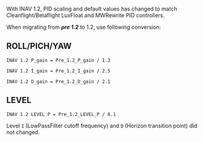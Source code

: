 With INAV 1.2, PID scaling and default values has changed to match Cleanflight/Betaflight LuxFloat and MWRewrite PID controllers.

When migrating from ***pre 1.2*** to 1.2, use following conversion:

## ROLL/PICH/YAW

`INAV 1.2 P_gain = Pre_1.2_P_gain / 1.3`

`INAV 1.2 I_gain = Pre_1.2_I_gain / 2.5`

`INAV 1.2 D_gain = Pre_1.2_D_gain / 2.1`

## LEVEL

`INAV 1.2 LEVEL P = Pre_1.2_LEVEL_P / 6.1`

Level `I` (LowPassFilter cutoff frequency) and `D` (Horizon transition point) did not changed.